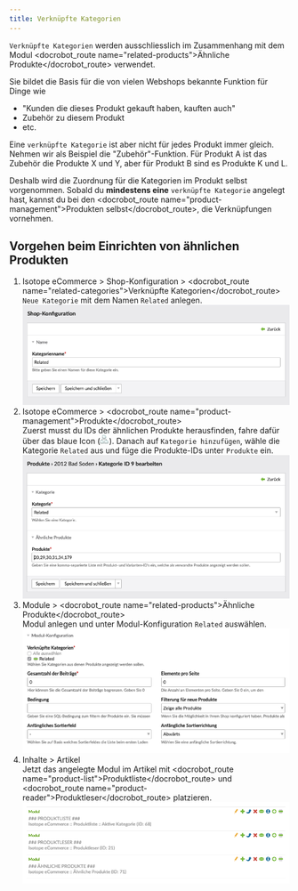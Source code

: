 ```yaml
---
title: Verknüpfte Kategorien
---
```


`Verknüpfte Kategorien` werden ausschliesslich im Zusammenhang mit dem Modul <docrobot_route name="related-products">Ähnliche Produkte</docrobot_route> verwendet.

Sie bildet die Basis für die von vielen Webshops bekannte Funktion für Dinge wie

* "Kunden die dieses Produkt gekauft haben, kauften auch"
* Zubehör zu diesem Produkt
* etc.

Eine `verknüpfte Kategorie` ist aber nicht für jedes Produkt immer gleich.
Nehmen wir als Beispiel die "Zubehör"-Funktion. Für Produkt A ist das Zubehör die Produkte X und Y, aber für Produkt B sind es Produkte K und L.

Deshalb wird die Zuordnung für die Kategorien im Produkt selbst vorgenommen.
Sobald du **mindestens eine** `verknüpfte Kategorie` angelegt hast, kannst du bei den <docrobot_route name="product-management">Produkten selbst</docrobot_route>, die Verknüpfungen vornehmen.

## Vorgehen beim Einrichten von ähnlichen Produkten

1. Isotope eCommerce > Shop-Konfiguration > <docrobot_route name="related-categories">Verknüpfte Kategorien</docrobot_route>  
`Neue Kategorie` mit dem Namen `Related` anlegen.  
![Neue Kategorie anlegen](kategorie_anlegen.png)
3. Isotope eCommerce > <docrobot_route name="product-management">Produkte</docrobot_route>  
Zuerst musst du IDs der ähnlichen Produkte herausfinden, fahre dafür über das blaue Icon (![Sitemap-Icon](../../../../images/sitemap.png)). Danach auf `Kategorie hinzufügen`, wähle die Kategorie `Related` aus und füge die Produkte-IDs unter `Produkte` ein.  
![Produkte-IDs hinzufügen](kategorie_hinzufuegen.png)
4. Module > <docrobot_route name="related-products">Ähnliche Produkte</docrobot_route>  
Modul anlegen und unter Modul-Konfiguration `Related` auswählen.  
![Modul Ähnliche Produkte anlegen](modul_anlegen.png)
5. Inhalte > Artikel  
Jetzt das angelegte Modul im Artikel mit <docrobot_route name="product-list">Produktliste</docrobot_route> und <docrobot_route name="product-reader">Produktleser</docrobot_route> platzieren.  
![Angelegtes Modul platzieren](angelegtes_modul.png)
